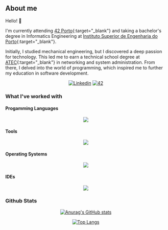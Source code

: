 ## About me

Hello! 👋

I'm currently attending [42 Porto](https://www.42porto.com/pt/){:target="_blank"} and taking a bachelor's degree in Informatics Engineering at [Instituto Superior de Engenharia do Porto](https://www.isep.ipp.pt/){:target="_blank"}.

Initially, I studied mechanical engineering, but I discovered a deep passion for technology. This led me to earn a technical school degree at [ATEC](https://www.atec.pt/){:target="_blank"} in networking and system administration. From there, I delved into the world of programming, which inspired me to further my education in software development.

<p align="center">
 <a href='https://www.linkedin.com/in/tiago-silva-687338206/' target="_blank"><img alt='Linkedin' src='https://img.shields.io/badge/LinkedIn-100000?style=flat&logo=Linkedin&logoColor=white&labelColor=0A66C2&color=0A66C2'/></a>
  </a>
   <a href='https://profile.intra.42.fr/users/tpinto-e' target="_blank"><img alt='42' src='https://img.shields.io/badge/Porto-100000?style=flat&logo=42&logoColor=white&labelColor=000000&color=000000'/></a>
  </a>
</p>

### What I've worked with

#### Progamming Languages

<p align="center">
  <a href="https://go-skill-icons.vercel.app/">
    <img src="https://go-skill-icons.vercel.app/api/icons?i=c,java,cpp,cs,ts,bash,mysql,plsql,assembly,html,css,js&titles=true" />
  </a>
</p>

#### Tools

<p align="center">
  <a href="https://go-skill-icons.vercel.app/">
    <img src="https://go-skill-icons.vercel.app/api/icons?i=git,github,bitbucket,githubactions,dotnet,nodejs,postman,sqlite,jira,vim,bootstrap&titles=true" />
  </a>
</p>

#### Operating Systems

<p align="center">
  <a href="https://go-skill-icons.vercel.app/">
    <img src="https://go-skill-icons.vercel.app/api/icons?i=debian,ubuntu,linux,windows&titles=true" />
  </a>
</p>

#### IDEs

<p align="center">
  <a href="https://go-skill-icons.vercel.app/">
    <img src="https://go-skill-icons.vercel.app/api/icons?i=vscode,idea,visualstudio,neovim&titles=true" />
  </a>
</p>

### Github Stats

<div align="center">
 
[![Anurag's GitHub stats](https://github-readme-stats.vercel.app/api?username=Bluburry&show_icons=true&theme=blueberry)](https://github.com/anuraghazra/github-readme-stats)

[![Top Langs](https://github-readme-stats.vercel.app/api/top-langs/?username=Bluburry&layout=compact&theme=blueberry)](https://github.com/anuraghazra/github-readme-stats)

<!--[![GitHub Streak](https://streak-stats.demolab.com/?user=Bluburry&theme=blueberry)](https://git.io/streak-stats)-->

</div>

